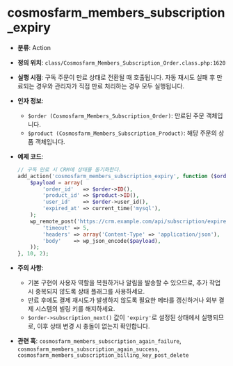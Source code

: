 ﻿# cosmosfarm_members_subscription_expiry

- **분류**: Action
- **정의 위치**: `class/Cosmosfarm_Members_Subscription_Order.class.php:1620`
- **실행 시점**: 구독 주문이 만료 상태로 전환될 때 호출됩니다. 자동 재시도 실패 후 만료되는 경우와 관리자가 직접 만료 처리하는 경우 모두 실행됩니다.
- **인자 정보**:
  - `$order (Cosmosfarm_Members_Subscription_Order)`: 만료된 주문 객체입니다.
  - `$product (Cosmosfarm_Members_Subscription_Product)`: 해당 주문의 상품 객체입니다.
- **예제 코드**:

  ```php
  // 구독 만료 시 CRM에 상태를 동기화한다.
  add_action('cosmosfarm_members_subscription_expiry', function ($order, $product) {
      $payload = array(
          'order_id'   => $order->ID(),
          'product_id' => $product->ID(),
          'user_id'    => $order->user_id(),
          'expired_at' => current_time('mysql'),
      );
      wp_remote_post('https://crm.example.com/api/subscription/expire', array(
          'timeout' => 5,
          'headers' => array('Content-Type' => 'application/json'),
          'body'    => wp_json_encode($payload),
      ));
  }, 10, 2);
  ```
- **주의 사항**:
  - 기본 구현이 사용자 역할을 복원하거나 알림을 발송할 수 있으므로, 추가 작업 시 중복되지 않도록 상태 플래그를 사용하세요.
  - 만료 후에도 결제 재시도가 발생하지 않도록 필요한 메타를 갱신하거나 외부 결제 시스템의 빌링 키를 해지하세요.
  - `$order->subscription_next()` 값이 `'expiry'`로 설정된 상태에서 실행되므로, 이후 상태 변경 시 충돌이 없는지 확인합니다.
- **관련 훅**: `cosmosfarm_members_subscription_again_failure`, `cosmosfarm_members_subscription_again_success`, `cosmosfarm_members_subscription_billing_key_post_delete`
